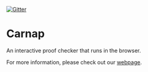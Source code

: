 [![Gitter](https://badges.gitter.im/Join%20Chat.svg)](https://gitter.im/gleachkr/Carnap?utm_source=badge&utm_medium=badge&utm_campaign=pr-badge)

# Carnap
An interactive proof checker that runs in the browser.

For more information, please check out our [webpage](http://gleachkr.github.io/Carnap/).
